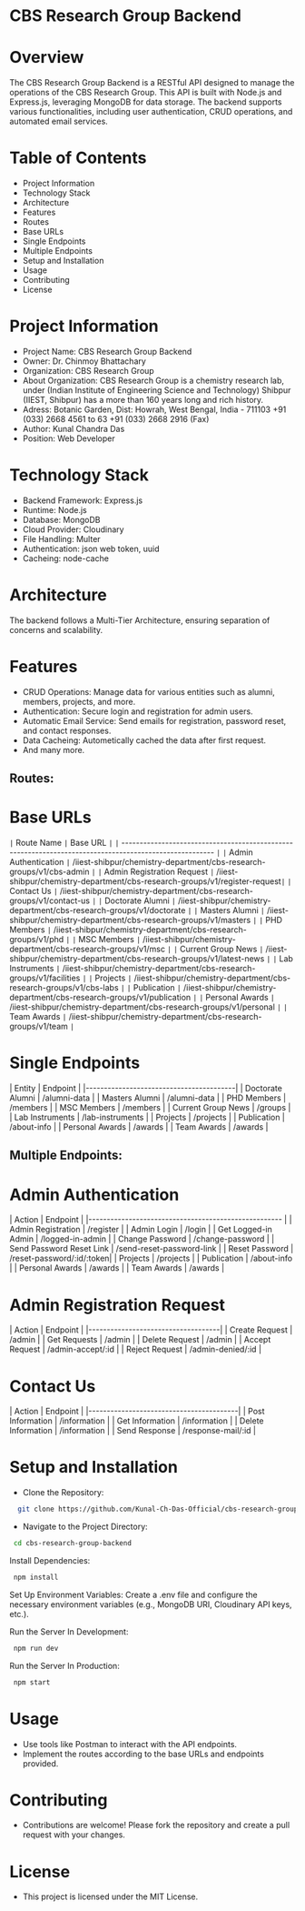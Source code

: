 # CBS Research Group Backend


# Overview
The CBS Research Group Backend is a RESTful API designed to manage the operations of the CBS Research Group. This API is built with Node.js and Express.js, leveraging MongoDB for data storage. The backend supports various functionalities, including user authentication, CRUD operations, and automated email services.

# Table of Contents
* Project Information
* Technology Stack
* Architecture
* Features
* Routes
* Base URLs
* Single Endpoints
* Multiple Endpoints
* Setup and Installation
* Usage
* Contributing
* License


# Project Information
* Project Name: CBS Research Group Backend
* Owner: Dr. Chinmoy Bhattachary
* Organization: CBS Research Group
* About Organization: CBS Research Group is a chemistry research lab, under (Indian Institute of Engineering Science and Technology)
  Shibpur (IIEST, Shibpur) has a more than 160 years long and rich history.
* Adress: Botanic Garden, Dist: Howrah, West Bengal, India - 711103  +91 (033) 2668 4561 to 63  +91 (033) 2668 2916 (Fax)  
* Author: Kunal Chandra Das
* Position: Web Developer


# Technology Stack
* Backend Framework: Express.js
* Runtime: Node.js
* Database: MongoDB
* Cloud Provider: Cloudinary
* File Handling: Multer
* Authentication: json web token, uuid
* Cacheing: node-cache



# Architecture
The backend follows a Multi-Tier Architecture, ensuring separation of concerns and scalability.

# Features
* CRUD Operations: Manage data for various entities such as alumni, members, projects, and more.
* Authentication: Secure login and registration for admin users.
* Automatic Email Service: Send emails for registration, password reset, and contact responses.
* Data Cacheing: Autometically cached the data after first request.
* And many more.


## Routes:

# Base URLs
`|` Route Name	               `|`  Base URL                                                                  `|`
`|`  -------------------------------------------------------------------------------------------------------  `|` 
`|` Admin Authentication       `|` /iiest-shibpur/chemistry-department/cbs-research-groups/v1/cbs-admin       `|`
`|` Admin Registration Request `|` /iiest-shibpur/chemistry-department/cbs-research-groups/v1/register-request`|`
`|` Contact Us                 `|` /iiest-shibpur/chemistry-department/cbs-research-groups/v1/contact-us      `|` 
`|` Doctorate Alumni           `|` /iiest-shibpur/chemistry-department/cbs-research-groups/v1/doctorate       `|`
`|` Masters Alumni             `|` /iiest-shibpur/chemistry-department/cbs-research-groups/v1/masters         `|`
`|` PHD Members                `|` /iiest-shibpur/chemistry-department/cbs-research-groups/v1/phd             `|`
`|` MSC Members                `|` /iiest-shibpur/chemistry-department/cbs-research-groups/v1/msc             `|`
`|` Current Group News         `|` /iiest-shibpur/chemistry-department/cbs-research-groups/v1/latest-news     `|`
`|` Lab Instruments            `|` /iiest-shibpur/chemistry-department/cbs-research-groups/v1/facilities      `|` 
`|` Projects                   `|` /iiest-shibpur/chemistry-department/cbs-research-groups/v1/cbs-labs        `|`
`|` Publication                `|` /iiest-shibpur/chemistry-department/cbs-research-groups/v1/publication     `|`
`|` Personal Awards            `|` /iiest-shibpur/chemistry-department/cbs-research-groups/v1/personal        `|`
`|` Team Awards                `|` /iiest-shibpur/chemistry-department/cbs-research-groups/v1/team            `|`




# Single Endpoints
| Entity 	                 | Endpoint   |
|-----------------------------------------| 
| Doctorate Alumni     | /alumni-data     |
| Masters Alumni       | /alumni-data     |
| PHD Members          | /members         | 
| MSC Members          | /members         |
| Current Group News   | /groups          |
| Lab Instruments      | /lab-instruments |
| Projects             | /projects        |
| Publication          | /about-info      |
| Personal Awards      | /awards          | 
| Team Awards          | /awards          |



## Multiple Endpoints:

# Admin Authentication
| Action 	               | Endpoint                  |
|----------------------------------------------------- | 
| Admin Registration       | /register                 |
| Admin Login              | /login                    |
| Get Logged-in Admin      | /logged-in-admin          | 
| Change Password          | /change-password          |
| Send Password Reset Link | /send-reset-password-link |
| Reset Password           | /reset-password/:id/:token|
| Projects                 | /projects                 |
| Publication              | /about-info               |
| Personal Awards          | /awards                   | 
| Team Awards              | /awards                   |
	

# Admin Registration Request	
| Action 	     | Endpoint          |
|------------------------------------| 
| Create Request | /admin            |
| Get Requests   | /admin            |
| Delete Request | /admin            | 
| Accept Request | /admin-accept/:id |
| Reject Request | /admin-denied/:id |

	
	
# Contact Us	
| Action 	     | Endpoint               |
|-----------------------------------------| 
| Post Information   | /information       |
| Get Information    | /information       |
| Delete Information | /information       | 
| Send Response      | /response-mail/:id |



# Setup and Installation

* Clone the Repository:
```bash
  git clone https://github.com/Kunal-Ch-Das-Official/cbs-research-group.git
```
* Navigate to the Project Directory:
```bash
 cd cbs-research-group-backend
```
Install Dependencies:
```bash
 npm install
```
Set Up Environment Variables:
Create a .env file and configure the necessary environment variables (e.g., MongoDB URI, Cloudinary API keys, etc.).

Run the Server In Development:
```bash
 npm run dev
```
Run the Server In Production:
```bash
 npm start
```

# Usage
* Use tools like Postman to interact with the API endpoints.
* Implement the routes according to the base URLs and endpoints provided.
# Contributing
* Contributions are welcome! Please fork the repository and create a pull request with your changes.

# License
* This project is licensed under the MIT License.